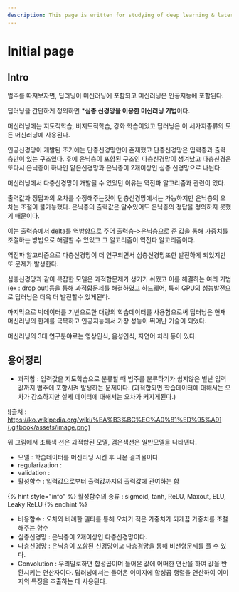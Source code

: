 ```yaml
---
description: This page is written for studying of deep learning & later reference.
---
```


# Initial page

## Intro

범주를 따져보자면, 딥러닝이 머신러닝에 포함되고 머신러닝은 인공지능에 포함된다.

딥러닝을 간단하게 정의하면 **\*심층 신경망을 이용한 머신러닝 기법**이다.

머신러닝에는 지도적학습, 비지도적학습, 강화 학습이있고 딥러닝은 이 세가지종류의 모든 머신러닝에 사용된다. 

인공신경망이 개발된 초기에는 단층신경망만이 존재했고 단층신경망은 입력층과 출력층만이 있는 구조였다. 후에 은닉층이 포함된 구조인 다층신경망이 생겨났고 다층신경은 또다시 은닉층이 하나인 얕은신경망과 은닉층이 2개이상인 심층 신경망으로 나뉜다. 

머신러닝에서 다층신경망이 개발될 수 있었던 이유는 역전파 알고리즘과 관련이 있다.

출력값과 정답과의 오차를 수정해주는것이 단층신경망에서는 가능하지만 은닉층의 오차는 조절이 불가능했다. 은닉층의 출력값은 알수있어도 은닉층의 정답을 정의하지 못했기 때문이다.

이는 출력층에서 delta를 역방향으로 주어 출력층-&gt;은닉층으로 준 값을  통해 가중치를 조절하는 방법으로 해결할 수 있었고 그 알고리즘이 역전파 알고리즘이다.

역전파 알고리즘으로 다층신경망이 더 연구되면서 심층신경망또한 발전하게 되었지만 또 문제가 발생한다.

심층신경망과 같이 복잡한 모델은 과적합문제가 생기기 쉬웠고 이를 해결하는 여러 기법\(ex : drop out\)등을 통해 과적합문제를 해결하였고 하드웨어, 특히 GPU의 성능발전으로 딥러닝은 더욱 더 발전할수 있게된다.

마지막으로 빅데이터를 기반으로한 대량의 학습데이터를 사용함으로써 딥러닝은 현재 머신러닝의 한계를 극복하고 인공지능에서 가장 성능이 뛰어난 기술이 되었다.

머신러닝의 3대 연구분야로는 영상인식, 음성인식, 자연어 처리 등이 있다.

## 용어정리    

* 과적합 : 입력값을 지도학습으로 분류할 때 범주를 분류하기가 쉽지않은 별난 입력값까지 범주에 포함시켜 발생하는 문제이다. \(과적합되면 학습데이터에 대해서는 오차가 감소하지만 실제 데이터에 대해서는 오차가 커지게된다.\)

![&#xCD9C;&#xCC98; : https://ko.wikipedia.org/wiki/%EA%B3%BC%EC%A0%81%ED%95%A9](.gitbook/assets/image.png)

위 그림에서 초록색 선은 과적합된 모델, 검은색선은 일반모델을 나타낸다.

* 모델 : 학습데이터를 머신러닝 시킨 후 나온 결과물이다.
* regularization : 
* validation : 
* 활성함수 : 입력값으로부터 출력값까지의 출력값에 관여하는 함

{% hint style="info" %}
활성함수의 종류 : sigmoid, tanh, ReLU, Maxout, ELU, Leaky ReLU
{% endhint %}

* 비용함수 : 오차와 비례한 델타를 통해 오차가 적은 가중치가 되게끔 가중치를 조절해주는 함수
* 심층신경망 : 은닉층이 2개이상인 다층신경망이다.
* 다층신경망 : 은닉층이 포함된 신경망이고 다층경망을 통해 비선형문제를 풀 수 있다.
* Convolution :  우리말로하면 합성곱이며 들어온 값에 어떠한 연산을 하여 값을 반환시키는 연산자이다. 딥러닝에서는 들어온 이미지에 합성곱 행렬을 연산하여 이미지의 특징을 추출하는 데 사용된다.

